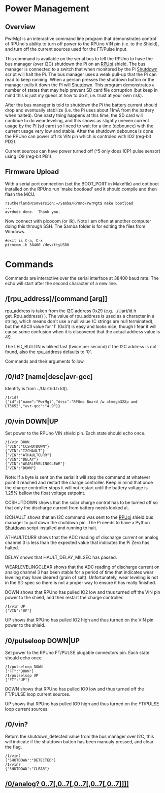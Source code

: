# Power Management

## Overview

PwrMgt is an interactive command line program that demonstrates control of RPUno's ability to turn off power to the RPUno VIN pin (i.e. to the Shield), and turn off the current sources used for the FT/Pulse input.

This command is available on the serial bus to tell the RPUno to have the bus manager (over I2C) shutdown the Pi on an [RPUpi] shield. The bus manager is connected to a switch that when monitored by the Pi [Shutdown] script will halt the Pi. The bus manager uses a weak pull-up that the Pi can read to keep running. When a person presses the shutdown button or the manager pulls it down the Pi will [Shutdown]. This program demonstrates a number of states that may help prevent SD card file corruption (but keep in mind this is just my guess at how to do it, i.e. trust at your own risk).

[RPUpi]: https://github.com/epccs/RPUpi/
[Shutdown]: https://github.com/epccs/RPUpi/tree/master/Shutdown

After the bus manager is told to shutdown the Pi the battery current should drop and eventually stabilize (i.e. the Pi uses about 11mA from the battery when halted). One nasty thing happens at this time, the SD card will continue to do wear leveling, and this shows as slightly uneven current usage by the Pi (sd card) so I need to wait for a time (debounce) with the current usage very low and stable.  After the shutdown debounce is done the RPUno can power off its VIN pin which is controled with IO2 (reg-bit PD2).

Current sources can have power turned off (^5 only does ICP1 pulse sensor) using IO9 (reg-bit PB1).

## Firmware Upload

With a serial port connection (set the BOOT_PORT in Makefile) and optiboot installed on the RPUno run 'make bootload' and it should compile and then flash the MCU.

``` 
rsutherland@conversion:~/Samba/RPUno/PwrMgt$ make bootload
...
avrdude done.  Thank you.
``` 

Now connect with picocom (or ilk). Note I am often at another computer doing this through SSH. The Samba folder is for editing the files from Windows.

``` 
#exit is C-a, C-x
picocom -b 38400 /dev/ttyUSB0
``` 


# Commands

Commands are interactive over the serial interface at 38400 baud rate. The echo will start after the second character of a new line. 


## /[rpu_address]/[command [arg]]

rpu_address is taken from the I2C address 0x29 (e.g. ../Uart/id.h get_Rpu_address() ). The value of rpu_address is used as a character in a string, which means don't use a null value (C strings are null terminated), but the ASCII value for '1' (0x31) is easy and looks nice, though I fear it will cause some confusion when it is discovered that the actual address value is 49.

The LED_BUILTIN is bliked fast (twice per second) if the I2C address is not found, also the rpu_address defaults to '0'. 

Commands and their arguments follow.


## /0/id? [name|desc|avr-gcc]

Identify is from ../Uart/id.h Id().

``` 
/1/id?
{"id":{"name":"PwrMgt","desc":"RPUno Board /w atmega328p and LT3652","avr-gcc":"4.9"}}
```

##  /0/vin DOWN|UP

Set power to the RPUno VIN shield pin. Each state should echo once.

``` 
/1/vin DOWN
{"VIN":"CCSHUTDOWN"}
{"VIN":"I2CHAULT"}
{"VIN":"ATHAULTCURR"}
{"VIN":"DELAY"}
{"VIN":"WEARLEVELINGCLEAR"}
{"VIN":"DOWN"}
```

Note: If a byte is sent on the serial it will stop the command at whatever point it reached and restart the charge controller. Keep in mind that once the charge controller stops it will not restart until the battery voltage is 1.25% bellow the float voltage setpoint.

CCSHUTDOWN shows that the solar charge control has to be turned off so that only the discharge current from battery needs looked at.

I2CHAULT shows that an I2C command was sent to the [RPUpi] shield bus manager to pull down the shutdown pin. The Pi needs to have a Python [Shutdown] script installed and running to halt. 

ATHAULTCURR shows that the ADC reading of discharge current on analog channel 3 is less than the expected value that indicates the Pi Zero has halted.

DELAY shows that HAULT_DELAY_MILSEC has passed.

WEARLEVELINGCLEAR shows that the ADC reading of discharge current on analog channel 3 has been stable for a period of time that indicates wear leveling may have cleared (grain of salt). Unfortunately, wear leveling is not in the SD spec so there is not a proper way to ensure it has really finished. 

DOWN shows that RPUno has pulled IO2 low and thus turned off the VIN pin power to the shield, and then restart the charge controller.

``` 
/1/vin UP
{"VIN":"UP"}
```

UP shows that RPUno has pulled IO2 high and thus turned on the VIN pin power to the shield.


##  /0/pulseloop DOWN|UP

Set power to the RPUno FT/PULSE plugable connectors pin. Each state should echo once.

``` 
/1/pulseloop DOWN
{"FT":"DOWN"}
/1/pulseloop UP
{"FT":"UP"}
```

DOWN shows that RPUno has pulled IO9 low and thus turned off the FT/PULSE loop current sources.

UP shows that RPUno has pulled IO9 high and thus turned on the FT/PULSE loop current sources.


##  /0/vin?

Return the shutdown_detected value from the bus manager over I2C, this will indicate if the shutdown button has been manualy pressed, and clear the flag. 

``` 
/1/vin?
{"SHUTDOWN":"DETECTED"}
/1/vin?
{"SHUTDOWN":"CLEAR"}
```



## [/0/analog? 0..7[,0..7[,0..7[,0..7[,0..7]]]]](../Adc#0analog-0707070707)